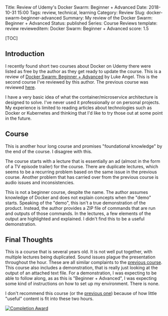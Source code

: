 Title: Review of Udemy's Docker Swarm: Beginner + Advanced
Date: 2018-10-31 15:00
Tags: review, technical, learning
Category: Review
Slug: docker-swarm-beginner-advanced
Summary: My review of the Docker Swarm: Beginner + Advanced
Status: published
Series: Course Reviews
template: review
revieweditem: Docker Swarm: Beginner + Advanced
score: 1.5

[TOC]

## Introduction

I recently found short two courses about Docker on Udemy there were listed as free by the author as they get ready to update the course. This is a review of [Docker Swarm: Beginner + Advanced][1] by Luke Angel. This is the second course I've reviewed by this author. The previous course was reviewed [here][2].

I have a very basic idea of what the container/microservice architecture is designed to solve. I've never used it professionally or on personal projects. My experience is limited to reading articles about technologies such as Docker or Kubernetes and thinking that I'd like to try those out at some point in the future.

## Course

This is another hour long course and promises "foundational knowledge" by the end of the course. I disagree with this.

The course starts with a lecture that is essentially an ad (almost in the form of a TV episode trailer) for the course. There are duplicate lectures, which seems to be a recurring problem based on the same issue in the previous course. Another problem that has carried over from the previous course is audio issues and inconsistencies.

This is not a beginner course, despite the name. The author assumes knowledge of Docker and does not explain concepts when the "demo" starts. Speaking of the "demo", this isn't a true demonstration of the product. Instead, the author provides a ZIP file of commands that are run and outputs of those commands. In the lectures, a few elements of the output are highlighted and explained. I didn't find this to be a useful demonstration.

## Final Thoughts

This is a course that is several years old. It is not well put together, with multiple lectures being duplicated. Sound issues plague the presentation throughout the hour. These are all similar complaints to the [previous course][2]. This course also includes a demonstration, that is really just looking at the output of an attached text file. For a demonstration, I was expecting to be able to follow along, as as this is "Beginner + Advanced", I was expecting some kind of instructions on how to set up my environment. There is none.

I don't recommend this course (or the [previous one][2]) because of how little "useful" content is fit into these two hours.

[![Completion Award][3]][4]


 [1]: https://www.udemy.com/docker-swarm-from-beginner-to-advanced-with-docker-cluster-hosting/
 [2]: {filename}2018_10_29_docker_containers_essentials.md
 [3]: {attach}images/udemy-docker-swarm-beginner-to-advanced.jpg
 [4]: https://ude.my/UC-X9SRS3MO
